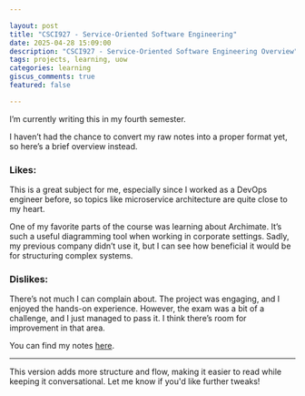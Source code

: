 ```yaml
---

layout: post  
title: "CSCI927 - Service-Oriented Software Engineering"  
date: 2025-04-28 15:09:00  
description: "CSCI927 - Service-Oriented Software Engineering Overview"  
tags: projects, learning, uow  
categories: learning  
giscus_comments: true  
featured: false  

---
```


I’m currently writing this in my fourth semester.

I haven’t had the chance to convert my raw notes into a proper format yet, so here’s a brief overview instead.

### Likes:

This is a great subject for me, especially since I worked as a DevOps engineer before, so topics like microservice architecture are quite close to my heart.

One of my favorite parts of the course was learning about Archimate. It’s such a useful diagramming tool when working in corporate settings. Sadly, my previous company didn’t use it, but I can see how beneficial it would be for structuring complex systems.

### Dislikes:

There’s not much I can complain about. The project was engaging, and I enjoyed the hands-on experience. However, the exam was a bit of a challenge, and I just managed to pass it. I think there’s room for improvement in that area.

You can find my notes [here](https://karangoel59.com/assets/raw_notes/*).

---

This version adds more structure and flow, making it easier to read while keeping it conversational. Let me know if you'd like further tweaks!